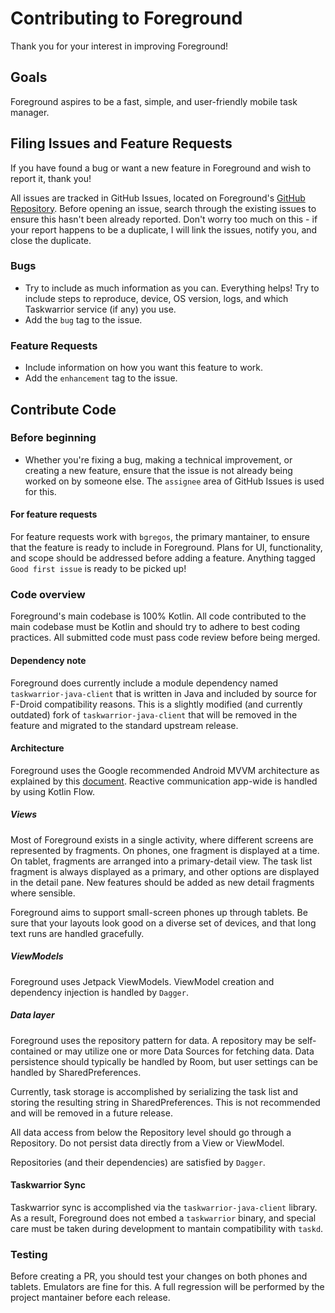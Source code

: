 # Contributing to Foreground
Thank you for your interest in improving Foreground!

## Goals
Foreground aspires to be a fast, simple, and user-friendly mobile task manager.

## Filing Issues and Feature Requests
If you have found a bug or want a new feature in Foreground and wish to report it, thank you!

All issues are tracked in GitHub Issues, located on Foreground's [GitHub Repository](https://github.com/bgregos/foreground). Before opening an issue, search through the existing issues to ensure this hasn't been already reported. Don't worry too much on this - if your report happens to be a duplicate, I will link the issues, notify you, and close the duplicate.

### Bugs
- Try to include as much information as you can. Everything helps! Try to include steps to reproduce, device, OS version, logs, and which Taskwarrior service (if any) you use.
- Add the `bug` tag to the issue.

### Feature Requests
- Include information on how you want this feature to work.
- Add the `enhancement` tag to the issue.

## Contribute Code

### Before beginning
- Whether you're fixing a bug, making a technical improvement, or creating a new feature, ensure that the issue is not already being worked on by someone else. The `assignee` area of GitHub Issues is used for this.

#### For feature requests
For feature requests work with `bgregos`, the primary mantainer, to ensure that the feature is ready to include in Foreground. Plans for UI, functionality, and scope should be addressed before adding a feature. Anything tagged `Good first issue` is ready to be picked up!

### Code overview
Foreground's main codebase is 100% Kotlin. All code contributed to the main codebase must be Kotlin and should try to adhere to best coding practices. All submitted code must pass code review before being merged.

#### Dependency note
Foreground does currently include a module dependency named `taskwarrior-java-client` that is written in Java and included by source for F-Droid compatibility reasons. This is a slightly modified (and currently outdated) fork of `taskwarrior-java-client` that will be removed in the feature and migrated to the standard upstream release.

#### Architecture
Foreground uses the Google recommended Android MVVM architecture as explained by this [document](https://developer.android.com/jetpack/guide#recommended-app-arch). Reactive communication app-wide is handled by using Kotlin Flow.

##### Views
Most of Foreground exists in a single activity, where different screens are represented by fragments. On phones, one fragment is displayed at a time. On tablet, fragments are arranged into a primary-detail view. The task list fragment is always displayed as a primary, and other options are displayed in the detail pane. New features should be added as new detail fragments where sensible.

Foreground aims to support small-screen phones up through tablets. Be sure that your layouts look good on a diverse set of devices, and that long text runs are handled gracefully.

##### ViewModels
Foreground uses Jetpack ViewModels. ViewModel creation and dependency injection is handled by `Dagger`.

##### Data layer
Foreground uses the repository pattern for data. A repository may be self-contained or may utilize one or more Data Sources for fetching data. Data persistence should typically be handled by Room, but user settings can be handled by SharedPreferences.

Currently, task storage is accomplished by serializing the task list and storing the resulting string in SharedPreferences. This is not recommended and will be removed in a future release.

All data access from below the Repository level should go through a Repository. Do not persist data directly from a View or ViewModel.

Repositories (and their dependencies) are satisfied by `Dagger`.

#### Taskwarrior Sync
Taskwarrior sync is accomplished via the `taskwarrior-java-client` library. As a result, Foreground does not embed a `taskwarrior` binary, and special care must be taken during development to mantain compatibility with `taskd`.

### Testing
Before creating a PR, you should test your changes on both phones and tablets. Emulators are fine for this. A full regression will be performed by the project mantainer before each release.
